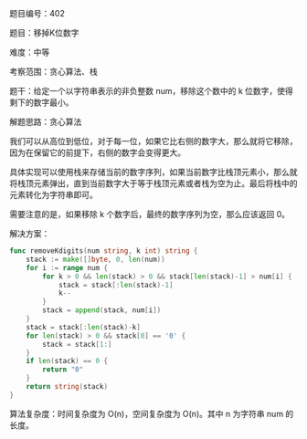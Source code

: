 题目编号：402

题目：移掉K位数字

难度：中等

考察范围：贪心算法、栈

题干：给定一个以字符串表示的非负整数 num，移除这个数中的 k 位数字，使得剩下的数字最小。

解题思路：贪心算法

我们可以从高位到低位，对于每一位，如果它比右侧的数字大，那么就将它移除，因为在保留它的前提下，右侧的数字会变得更大。

具体实现可以使用栈来存储当前的数字序列，如果当前数字比栈顶元素小，那么就将栈顶元素弹出，直到当前数字大于等于栈顶元素或者栈为空为止。最后将栈中的元素转化为字符串即可。

需要注意的是，如果移除 k 个数字后，最终的数字序列为空，那么应该返回 0。

解决方案：

```go
func removeKdigits(num string, k int) string {
    stack := make([]byte, 0, len(num))
    for i := range num {
        for k > 0 && len(stack) > 0 && stack[len(stack)-1] > num[i] {
            stack = stack[:len(stack)-1]
            k--
        }
        stack = append(stack, num[i])
    }
    stack = stack[:len(stack)-k]
    for len(stack) > 0 && stack[0] == '0' {
        stack = stack[1:]
    }
    if len(stack) == 0 {
        return "0"
    }
    return string(stack)
}
```

算法复杂度：时间复杂度为 O(n)，空间复杂度为 O(n)。其中 n 为字符串 num 的长度。
